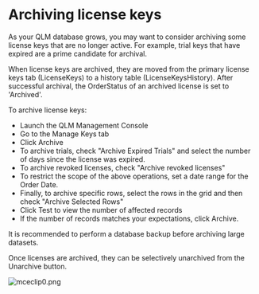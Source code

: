 # Archiving license keys

As your QLM database grows, you may want to consider archiving some license keys that are no longer active. For example, trial keys that have expired are a prime candidate for archival.

When license keys are archived, they are moved from the primary license keys tab (LicenseKeys) to a history table (LicenseKeysHistory). After successful archival, the OrderStatus of an archived license is set to 'Archived'.

To archive license keys:

* Launch the QLM Management Console
* Go to the Manage Keys tab
* Click Archive
* To archive trials, check "Archive Expired Trials" and select the number of days since the license was expired.
* To archive revoked licenses, check "Archive revoked licenses"
* To restrict the scope of the above operations, set a date range for the Order Date.
* Finally, to archive specific rows, select the rows in the grid and then check "Archive Selected Rows"
* Click Test to view the number of affected records
* If the number of records matches your expectations, click Archive.

It is recommended to perform a database backup before archiving large datasets.&#x20;

Once licenses are archived, they can be selectively unarchived from the Unarchive button.

![mceclip0.png](https://support.soraco.co/hc/article\_attachments/360092040372/mceclip0.png)
